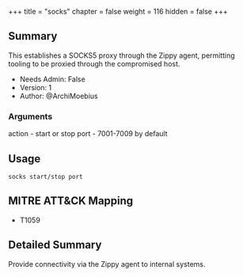 +++
title = "socks"
chapter = false
weight = 116
hidden = false
+++

## Summary

This establishes a SOCKS5 proxy through the Zippy agent, permitting tooling to be proxied through the compromised host.
  
- Needs Admin: False
- Version: 1  
- Author: @ArchiMoebius  

### Arguments

action - start or stop
port - 7001-7009 by default

## Usage

```
socks start/stop port
```

## MITRE ATT&CK Mapping

- T1059  

## Detailed Summary

Provide connectivity via the Zippy agent to internal systems.